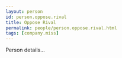 ```yaml
---
layout: person
id: person.oppose.rival
title: Oppose Rival
permalink: people/person.oppose.rival.html
tags: [company.miss]
---
```


Person details...